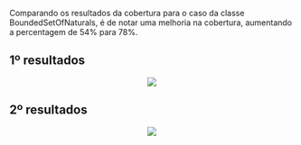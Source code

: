 Comparando os resultados da cobertura para o caso da classe BoundedSetOfNaturals,
é de notar uma melhoria na cobertura, aumentando a percentagem de 54% para 78%.

## 1º resultados
<p align="center">
<img src="img/coveraglab1_2sets1.png">
</p>

## 2º resultados
<p align="center">
<img src="img/coveraglab1_2sets2.png">
</p>